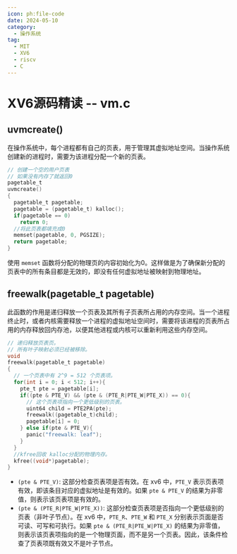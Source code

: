 ```yaml
---
icon: ph:file-code
date: 2024-05-10
category:
  - 操作系统
tag:
  - MIT
  - XV6
  - riscv
  - C
---
```


# XV6源码精读 -- vm.c

## uvmcreate()

在操作系统中，每个进程都有自己的页表，用于管理其虚拟地址空间。当操作系统创建新的进程时，需要为该进程分配一个新的页表。

```c
// 创建一个空的用户页表
// 如果没有内存了就返回0
pagetable_t
uvmcreate()
{
  pagetable_t pagetable;
  pagetable = (pagetable_t) kalloc();
  if(pagetable == 0)
    return 0;
  //将此页表都填充成0
  memset(pagetable, 0, PGSIZE);
  return pagetable;
}
```

使用 `memset` 函数将分配的物理页的内容初始化为0。这样做是为了确保新分配的页表中的所有条目都是无效的，即没有任何虚拟地址被映射到物理地址。

## freewalk(pagetable_t pagetable)

此函数的作用是递归释放一个页表及其所有子页表所占用的内存空间。当一个进程终止时，或者内核需要释放一个进程的虚拟地址空间时，需要将该进程的页表所占用的内存释放回内存池，以便其他进程或内核可以重新利用这些内存空间。

```c
// 递归释放页表页。
// 所有叶子映射必须已经被移除。
void
freewalk(pagetable_t pagetable)
{
  // 一个页表中有 2^9 = 512 个页表项。
  for(int i = 0; i < 512; i++){
    pte_t pte = pagetable[i];
    if((pte & PTE_V) && (pte & (PTE_R|PTE_W|PTE_X)) == 0){
      // 这个页表项指向一个更低级别的页表。
      uint64 child = PTE2PA(pte);
      freewalk((pagetable_t)child);
      pagetable[i] = 0;
    } else if(pte & PTE_V){
      panic("freewalk: leaf");
    }
  }
  //kfree回收 kalloc分配的物理内存。
  kfree((void*)pagetable);
}
```

- `(pte & PTE_V)`: 这部分检查页表项是否有效。在 xv6 中，`PTE_V` 表示页表项有效，即该条目对应的虚拟地址是有效的。如果 `pte & PTE_V` 的结果为非零值，则表示该页表项是有效的。
- `(pte & (PTE_R|PTE_W|PTE_X))`: 这部分检查页表项是否指向一个更低级别的页表（非叶子节点）。在 xv6 中，`PTE_R`、`PTE_W` 和 `PTE_X` 分别表示页面是否可读、可写和可执行。如果 `pte & (PTE_R|PTE_W|PTE_X)` 的结果为非零值，则表示该页表项指向的是一个物理页面，而不是另一个页表。因此，该条件检查了页表项既有效又不是叶子节点。